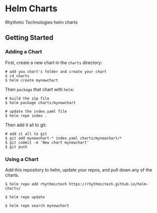 # Helm Charts
Rhythmic Technologies helm charts 

## Getting Started 

### Adding a Chart
First, create a new chart in the `charts` directory:
```
# add you chart's folder and create your chart
$ cd charts
$ helm create mynewchart
```

Then `package` that chart with `helm`:
```
# build the zip file 
$ helm package charts/mynewchart

# update the index.yaml file 
$ helm repo index .
```

Then add it all to git:
```
# add it all to git
$ git add mynewchart-* index.yaml charts/mynewchart/*
$ git commit -m 'New chart mynewchart'
$ git push
```

### Using a Chart

Add this repository to helm, update your repos, and pull down any of the charts. 
```
$ helm repo add rhythmictech https://rhythmictech.github.io/helm-charts/

$ helm repo update

$ helm repo search mynewchart
```

